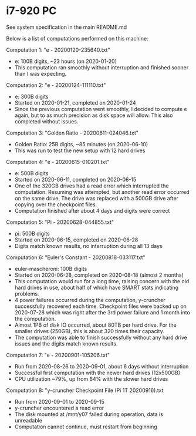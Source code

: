 # i7-920 PC

See system specification in the main README.md

Below is a list of computations performed on this machine:

Computation 1: "e - 20200120-235640.txt"
- e: 100B digits, ~23 hours (on 2020-01-20)
- This computation ran smoothly without interruption and finished sooner than I
was expecting.

Computation 2: "e - 20200124-111110.txt"
- e: 300B digits
- Started on 2020-01-21, completed on 2020-01-24
- Since the previous computation went smoothly, I decided to compute e again,
but to as much precision as disk space will allow. This also completed without
issues.

Computation 3: "Golden Ratio - 20200611-024046.txt"
- Golden Ratio: 25B digits, ~85 minutes (on 2020-06-10)
- This was run to test the new setup with 12 hard drives

Computation 4: "e - 20200615-010201.txt"
- e: 500B digits
- Started on 2020-06-11, completed on 2020-06-15
- One of the 320GB drives had a read error which interrupted the computation.
  Resuming was attempted, but another read error occurred on the same drive. The
  drive was replaced with a 500GB drive after copying over the checkpoint files.
- Computation finished after about 4 days and digits were correct

Computation 5: "Pi - 20200628-044855.txt"
- pi: 500B digits
- Started on 2020-06-15, completed on 2020-06-28
- Digits match known results, no interruption during all 13 days

Computation 6: "Euler's Constant - 20200818-033117.txt"
- euler-mascheroni: 100B digits
- Started on 2020-06-28, completed on 2020-08-18 (almost 2 months)
- This computation would run for a long time, raising concern with the old hard
  drives in use, about half of which have SMART stats indicating problems.
- 4 power failures occurred during the computation, y-cruncher successfully
  recovered each time. Checkpoint files were backed up on 2020-07-28 which was
  right after the 3rd power failure and 1 month into the computation.
- Almost 1PB of disk IO occurred, about 80TB per hard drive. For the smaller
  drives (250GB), this is about 320 times their capacity.
- The computation was able to finish successfully without any hard drive issues
  and the digits match known results.

Computation 7: "e - 20200901-105206.txt"
- Run from 2020-08-26 to 2020-09-01, about 6 days without interruption
- Successful first computation with the newer hard drives (12x500GB)
- CPU utilization ~79%, up from 64% with the slower hard drives

Computation 8: "y-cruncher Checkpoint File (Pi 1T 20200916).txt
- Run from 2020-09-01 to 2020-09-15
- y-cruncher encountered a read error
- The disk mounted at /mnt/y07 failed during operation, data is unreadable
- Computation cannot continue, must restart from beginning
